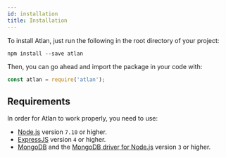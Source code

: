 ```yaml
---
id: installation
title: Installation
---
```


To install Atlan, just run the following in the root directory of your project:

```shell
npm install --save atlan
```

Then, you can go ahead and import the package in your code with:

```javascript
const atlan = require('atlan');
```

## Requirements

In order for Atlan to work properly, you need to use:

- [Node.js](https://nodejs.org/) version `7.10` or higher.
- [ExpressJS](https://expressjs.com/) version `4` or higher.
- [MongoDB](https://www.mongodb.com/) and the [MongoDB driver for Node.js](http://mongodb.github.io/node-mongodb-native/) version `3` or higher.
